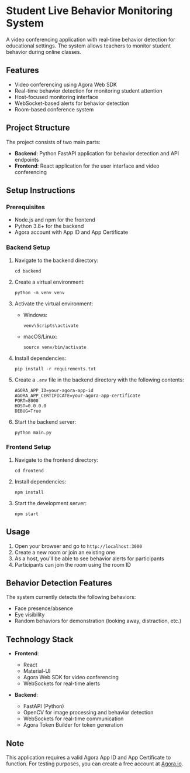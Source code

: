 # Student Live Behavior Monitoring System

A video conferencing application with real-time behavior detection for educational settings. The system allows teachers to monitor student behavior during online classes.

## Features

- Video conferencing using Agora Web SDK
- Real-time behavior detection for monitoring student attention
- Host-focused monitoring interface
- WebSocket-based alerts for behavior detection
- Room-based conference system

## Project Structure

The project consists of two main parts:

- **Backend**: Python FastAPI application for behavior detection and API endpoints
- **Frontend**: React application for the user interface and video conferencing

## Setup Instructions

### Prerequisites

- Node.js and npm for the frontend
- Python 3.8+ for the backend
- Agora account with App ID and App Certificate

### Backend Setup

1. Navigate to the backend directory:
   ```
   cd backend
   ```

2. Create a virtual environment:
   ```
   python -m venv venv
   ```

3. Activate the virtual environment:
   - Windows:
     ```
     venv\Scripts\activate
     ```
   - macOS/Linux:
     ```
     source venv/bin/activate
     ```

4. Install dependencies:
   ```
   pip install -r requirements.txt
   ```

5. Create a `.env` file in the backend directory with the following contents:
   ```
   AGORA_APP_ID=your-agora-app-id
   AGORA_APP_CERTIFICATE=your-agora-app-certificate
   PORT=8000
   HOST=0.0.0.0
   DEBUG=True
   ```

6. Start the backend server:
   ```
   python main.py
   ```

### Frontend Setup

1. Navigate to the frontend directory:
   ```
   cd frontend
   ```

2. Install dependencies:
   ```
   npm install
   ```

3. Start the development server:
   ```
   npm start
   ```

## Usage

1. Open your browser and go to `http://localhost:3000`
2. Create a new room or join an existing one
3. As a host, you'll be able to see behavior alerts for participants
4. Participants can join the room using the room ID

## Behavior Detection Features

The system currently detects the following behaviors:
- Face presence/absence
- Eye visibility
- Random behaviors for demonstration (looking away, distraction, etc.)

## Technology Stack

- **Frontend**:
  - React
  - Material-UI
  - Agora Web SDK for video conferencing
  - WebSockets for real-time alerts

- **Backend**:
  - FastAPI (Python)
  - OpenCV for image processing and behavior detection
  - WebSockets for real-time communication
  - Agora Token Builder for token generation

## Note

This application requires a valid Agora App ID and App Certificate to function. For testing purposes, you can create a free account at [Agora.io](https://www.agora.io/). 